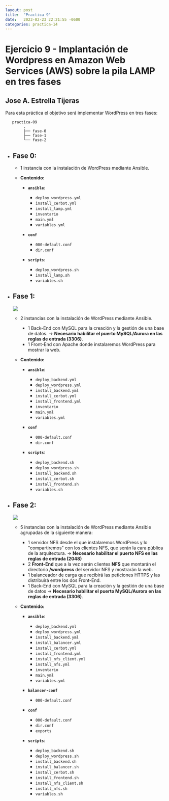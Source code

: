 ```yaml
---
layout: post
title:  "Practica 9"
date:   2023-02-23 22:21:55 -0600
categories: practica-14
---
```


# Ejercicio 9 - Implantación de Wordpress en Amazon Web Services (AWS) sobre la pila LAMP en tres fases

## Jose A. Estrella Tijeras

Para esta práctica el objetivo será implementar WordPress en tres fases:

 ```
    practica-09
         .
         ├── fase-0
         ├── fase-1
         └── fase-2
```

- ## **Fase 0:**
    - 1 instancia con la instalación de WordPress mediante Ansible.
    
    - **Contenido:**

        - **``ansible``**: 
            - ``deploy_wordpress.yml``
            - ``install_cerbot.yml``
            - ``install_lamp.yml``
            - ``inventario``
            - ``main.yml``
            - ``variables.yml``

        - **``conf``**
            - ``000-default.conf``
            - ``dir.conf``
        
        - **``scripts``**:
            - ``deploy_wordpress.sh``
            - ``install_lamp.sh``
            - ``variables.sh``

- ## **Fase 1:**

    ![](https://github.com/ssjosea/practica-09/blob/main/images/arquitectura-pr09-fase01.png)


    - 2 instancias con la instalación de WordPress mediante Ansible.

        - 1 Back-End con MySQL para la creación y la gestión de una base de datos. -> **Necesario habilitar el puerto MySQL/Aurora en las reglas de entrada (3306)**.
        - 1 Front-End con Apache donde instalaremos WordPress para mostrar la web.
    
    - **Contenido:**

        -  **``ansible``**: 
            - ``deploy_backend.yml``
            - ``deploy_wordpress.yml``
            - ``install_backend.yml``
            - ``install_cerbot.yml``
            - ``install_frontend.yml``
            - ``inventario``
            - ``main.yml``
            - ``variables.yml``

        - **``conf``**
            - ``000-default.conf``
            - ``dir.conf``
        
        - **``scripts``**:
            - ``deploy_backend.sh``
            - ``deploy_wordpress.sh``
            - ``install_backend.sh``
            - ``install_cerbot.sh``
            - ``install_frontend.sh``
            - ``variables.sh``
    
 - ## **Fase 2:**

    ![](https://github.com/ssjosea/practica-09/blob/main/images/arquitectura-pr09-fase02.png)


    - 5 instancias con la instalación de WordPress mediante Ansible agrupadas de la siguiente manera:

        - 1 servidor NFS desde el que instalaremos WordPress y lo "compartiremos" con los clientes NFS, que serán la cara pública de la arquitectura. -> **Necesario habilitar el puerto NFS en las reglas de entrada (2048)**
        - 2 **Front-End** que a la vez serán clientes **NFS** que montarán el directorio **/wordpress** del servidor NFS y mostrarán la web.
        - 1 balanceador de carga que recibirá las peticiones HTTPS y las distribuirá entre los dos Front-End.
        - 1 Back-End con MySQL para la creación y la gestión de una base de datos -> **Necesario habilitar el puerto MySQL/Aurora en las reglas de entrada (3306)**.

    - **Contenido:**

        -  **``ansible``**: 
            - ``deploy_backend.yml``
            - ``deploy_wordpress.yml``
            - ``install_backend.yml``
            - ``install_balancer.yml``
            - ``install_cerbot.yml``
            - ``install_frontend.yml``
            - ``install_nfs_client.yml``
            - ``install_nfs.yml``
            - ``inventario``
            - ``main.yml``
            - ``variables.yml``

        - **``balancer-conf``**
            - ``000-default.conf``
        
        - **``conf``**
            - ``000-default.conf``
            - ``dir.conf``
            - ``exports``
        
        - **``scripts``**:
            - ``deploy_backend.sh``
            - ``deploy_wordpress.sh``
            - ``install_backend.sh``
            - ``install_balancer.sh``
            - ``install_cerbot.sh``
            - ``install_frontend.sh``
            - ``install_nfs_client.sh``
            - ``install_nfs.sh``
            - ``variables.sh``
